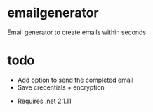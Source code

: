 # emailgenerator
Email generator to create emails within seconds
# todo
- Add option to send the completed email
- Save credentials + encryption
* Requires .net 2.1.11